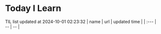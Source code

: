 # Today I Learn 
TIL list updated at 2024-10-01 02:23:32
| name | url | updated time |
| :--- | -- | -- |
